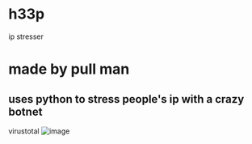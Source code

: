 # h33p
ip stresser

# made by pull man

## uses python to stress people's ip with a crazy botnet


virustotal
![image](https://cdn.discordapp.com/attachments/629784607650349087/1080973578624835634/image.png)

